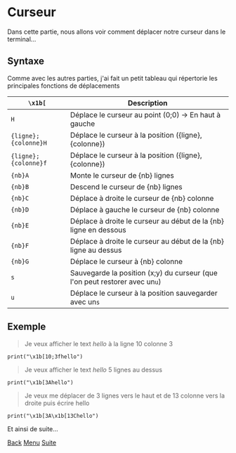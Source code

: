 # Curseur

Dans cette partie, nous allons voir comment déplacer notre curseur dans le terminal...

## Syntaxe

Comme avec les autres parties, j'ai fait un petit tableau qui répertorie les principales fonctions de déplacements

|``\x1b[``|Description|
|---|---|
|``H``|Déplace le curseur au point (0;0) -> En haut à gauche|
|``{ligne};{colonne}H``|Déplace le curseur à la position ({ligne},{colonne})|
|``{ligne};{colonne}f``|Déplace le curseur à la position ({ligne},{colonne})|
|``{nb}A``|Monte le curseur de {nb} lignes |
|``{nb}B``|Descend le curseur de {nb} lignes |
|``{nb}C``|Déplace à droite le curseur de {nb} colonne|
|``{nb}D``|Déplace à gauche le curseur de {nb} colonne|
|``{nb}E``|Déplace à droite le curseur au début de la {nb} ligne en dessous|
|``{nb}F``|Déplace à droite le curseur au début de la {nb} ligne au dessus|
|``{nb}G``|Déplace le curseur à {nb} colonne|
|``s``|Sauvegarde la position (x;y) du curseur (que l'on peut restorer avec un``u``)|
|``u``|Déplace le curseur à la position sauvegarder avec un``s``|

## Exemple

>Je veux afficher le text *hello* à la ligne 10 colonne 3

``
print("\x1b[10;3fhello")
``

>Je veux afficher le text *hello* 5 lignes au dessus

``
print("\x1b[3Ahello")
``

>Je veux me déplacer de 3 lignes vers le haut et de 13 colonne vers la droite puis écrire hello

``
print("\x1b[3A\x1b[13Chello") 
``

Et ainsi de suite...

[Back](/c2.md)
[Menu](/README.md)
[Suite](/c4.md)
